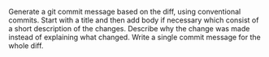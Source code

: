 Generate a git commit message based on the diff, using conventional commits.
Start with a title and then add body if necessary which consist of a short description of the changes.
Describe why the change was made instead of explaining what changed.
Write a single commit message for the whole diff.
